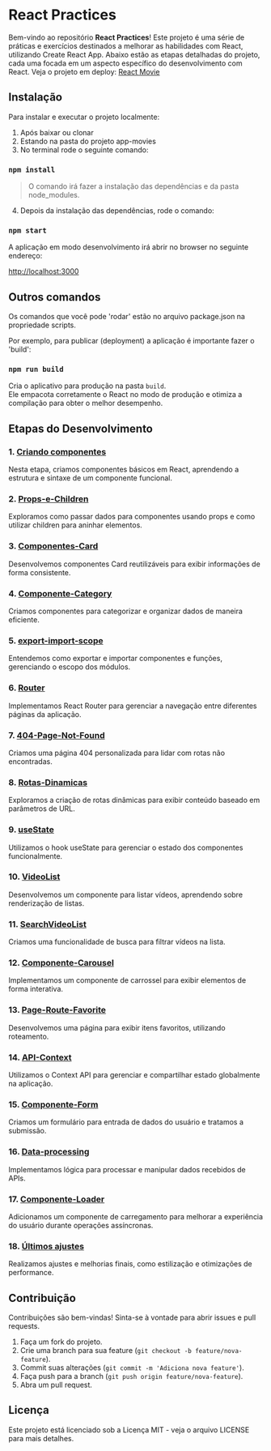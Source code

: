# React Practices

Bem-vindo ao repositório **React Practices**! Este projeto é uma série de práticas e exercícios destinados a melhorar as habilidades com React, utilizando Create React App. Abaixo estão as etapas detalhadas do projeto, cada uma focada em um aspecto específico do desenvolvimento com React.
Veja o projeto em deploy: [React Movie](https://react-movies-theta-amber.vercel.app/)

## Instalação

Para instalar e executar o projeto localmente:

1. Após baixar ou clonar
2. Estando na pasta do projeto app-movies
3. No terminal rode o seguinte comando:
### `npm install`

> O comando irá fazer a instalação das dependências e da pasta node_modules. 

4. Depois da instalação das dependências, rode o comando:
### `npm start`

A aplicação em modo desenvolvimento irá abrir no browser
no seguinte endereço:

[http://localhost:3000](http://localhost:3000)
## Outros comandos

Os comandos que você pode 'rodar' estão no arquivo package.json
na propriedade scripts.

Por exemplo, para publicar (deployment) a aplicação é importante fazer o 'build':
### `npm run build`

Cria o aplicativo para produção na pasta `build`.\
Ele empacota corretamente o React no modo de produção e otimiza a compilação para obter o melhor desempenho.

## Etapas do Desenvolvimento
### 1. [Criando componentes](https://github.com/mateusmoraes6/react-practices/tree/Criar-Componentes)

Nesta etapa, criamos componentes básicos em React, aprendendo a estrutura e sintaxe de um componente funcional.
### 2. [Props-e-Children](https://github.com/mateusmoraes6/react-practices/tree/Props-e-Children)

Exploramos como passar dados para componentes usando props e como utilizar children para aninhar elementos.
### 3. [Componentes-Card](https://github.com/mateusmoraes6/react-practices/tree/Componentes-Card)

Desenvolvemos componentes Card reutilizáveis para exibir informações de forma consistente.
### 4. [Componente-Category](https://github.com/mateusmoraes6/react-practices/tree/Componente-Category)

Criamos componentes para categorizar e organizar dados de maneira eficiente.
### 5. [export-import-scope](https://github.com/mateusmoraes6/react-practices/tree/export-import-scope)

Entendemos como exportar e importar componentes e funções, gerenciando o escopo dos módulos.
### 6. [Router](https://github.com/mateusmoraes6/react-practices/tree/Router)

Implementamos React Router para gerenciar a navegação entre diferentes páginas da aplicação.
### 7. [404-Page-Not-Found](https://github.com/mateusmoraes6/react-practices/tree/404-Page-Not-Found)

Criamos uma página 404 personalizada para lidar com rotas não encontradas.
### 8. [Rotas-Dinamicas](https://github.com/mateusmoraes6/react-practices/tree/Rotas-Dinamicas)

Exploramos a criação de rotas dinâmicas para exibir conteúdo baseado em parâmetros de URL.
### 9. [useState](https://github.com/mateusmoraes6/react-practices/tree/useState)

Utilizamos o hook useState para gerenciar o estado dos componentes funcionalmente.
### 10. [VideoList](https://github.com/mateusmoraes6/react-practices/tree/VideoList)

Desenvolvemos um componente para listar vídeos, aprendendo sobre renderização de listas.
### 11. [SearchVideoList](https://github.com/mateusmoraes6/react-practices/tree/SearchVideoList)

Criamos uma funcionalidade de busca para filtrar vídeos na lista.
### 12. [Componente-Carousel](https://github.com/mateusmoraes6/react-practices/tree/Componente-Carousel)

Implementamos um componente de carrossel para exibir elementos de forma interativa.
### 13. [Page-Route-Favorite](https://github.com/mateusmoraes6/react-practices/tree/Page-Route-Favorite)

Desenvolvemos uma página para exibir itens favoritos, utilizando roteamento.
### 14. [API-Context](https://github.com/mateusmoraes6/react-practices/tree/API-Context)

Utilizamos o Context API para gerenciar e compartilhar estado globalmente na aplicação.
### 15. [Componente-Form](https://github.com/mateusmoraes6/react-practices/tree/Componente-Form)

Criamos um formulário para entrada de dados do usuário e tratamos a submissão.
### 16. [Data-processing](https://github.com/mateusmoraes6/react-practices/tree/Data-processing)

Implementamos lógica para processar e manipular dados recebidos de APIs.
### 17. [Componente-Loader](https://github.com/mateusmoraes6/react-practices/tree/Componente-Loader)

Adicionamos um componente de carregamento para melhorar a experiência do usuário durante operações assíncronas.
### 18. [Últimos ajustes](https://github.com/mateusmoraes6/react-practices/tree/Ajustes-Extras)

Realizamos ajustes e melhorias finais, como estilização e otimizações de performance.

## Contribuição

Contribuições são bem-vindas! Sinta-se à vontade para abrir issues e pull requests.

1. Faça um fork do projeto.
2. Crie uma branch para sua feature (`git checkout -b feature/nova-feature`).
3. Commit suas alterações (`git commit -m 'Adiciona nova feature'`).
4. Faça push para a branch (`git push origin feature/nova-feature`).
5. Abra um pull request.

## Licença

Este projeto está licenciado sob a Licença MIT - veja o arquivo LICENSE para mais detalhes.
